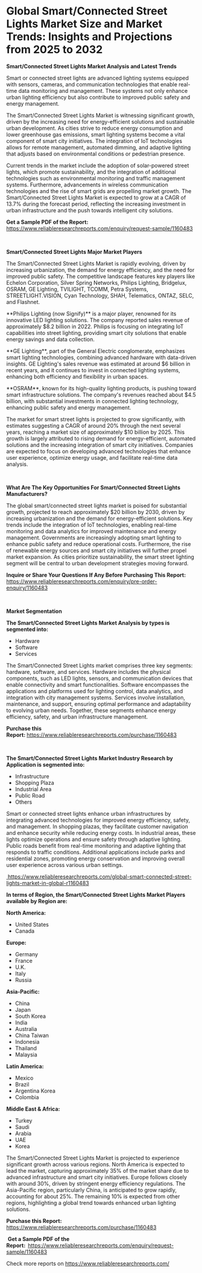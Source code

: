 <p><h1>Global Smart/Connected Street Lights Market Size and Market Trends: Insights and Projections from 2025 to 2032</h1></p><p><strong>Smart/Connected Street Lights Market Analysis and Latest Trends</strong></p>
<p><p>Smart or connected street lights are advanced lighting systems equipped with sensors, cameras, and communication technologies that enable real-time data monitoring and management. These systems not only enhance urban lighting efficiency but also contribute to improved public safety and energy management. </p><p>The Smart/Connected Street Lights Market is witnessing significant growth, driven by the increasing need for energy-efficient solutions and sustainable urban development. As cities strive to reduce energy consumption and lower greenhouse gas emissions, smart lighting systems become a vital component of smart city initiatives. The integration of IoT technologies allows for remote management, automated dimming, and adaptive lighting that adjusts based on environmental conditions or pedestrian presence.</p><p>Current trends in the market include the adoption of solar-powered street lights, which promote sustainability, and the integration of additional technologies such as environmental monitoring and traffic management systems. Furthermore, advancements in wireless communication technologies and the rise of smart grids are propelling market growth. The Smart/Connected Street Lights Market is expected to grow at a CAGR of 13.7% during the forecast period, reflecting the increasing investment in urban infrastructure and the push towards intelligent city solutions.</p></p>
<p><strong>Get a Sample PDF of the Report:&nbsp;</strong> <a href="https://www.reliableresearchreports.com/enquiry/request-sample/1160483?utm_campaign=2232&utm_medium=2&utm_source=Github&utm_content=ia&utm_term=22032025&utm_id=smartconnected-street-lights">https://www.reliableresearchreports.com/enquiry/request-sample/1160483</a></p>
<p>&nbsp;</p>
<p><strong>Smart/Connected Street Lights Major Market Players</strong></p>
<p><p>The Smart/Connected Street Lights Market is rapidly evolving, driven by increasing urbanization, the demand for energy efficiency, and the need for improved public safety. The competitive landscape features key players like Echelon Corporation, Silver Spring Networks, Philips Lighting, Bridgelux, OSRAM, GE Lighting, TVILIGHT, TCOMM, Petra Systems, STREETLIGHT.VISION, Cyan Technology, SHAH, Telematics, ONTAZ, SELC, and Flashnet.</p><p>**Philips Lighting (now Signify)** is a major player, renowned for its innovative LED lighting solutions. The company reported sales revenue of approximately $8.2 billion in 2022. Philips is focusing on integrating IoT capabilities into street lighting, providing smart city solutions that enable energy savings and data collection.</p><p>**GE Lighting**, part of the General Electric conglomerate, emphasizes smart lighting technologies, combining advanced hardware with data-driven insights. GE Lighting's sales revenue was estimated at around $6 billion in recent years, and it continues to invest in connected lighting systems, enhancing both efficiency and flexibility in urban spaces.</p><p>**OSRAM**, known for its high-quality lighting products, is pushing toward smart infrastructure solutions. The company's revenues reached about $4.5 billion, with substantial investments in connected lighting technology, enhancing public safety and energy management.</p><p>The market for smart street lights is projected to grow significantly, with estimates suggesting a CAGR of around 20% through the next several years, reaching a market size of approximately $10 billion by 2025. This growth is largely attributed to rising demand for energy-efficient, automated solutions and the increasing integration of smart city initiatives. Companies are expected to focus on developing advanced technologies that enhance user experience, optimize energy usage, and facilitate real-time data analysis.</p></p>
<p>&nbsp;</p>
<p><strong>What Are The Key Opportunities For Smart/Connected Street Lights Manufacturers?</strong></p>
<p><p>The global smart/connected street lights market is poised for substantial growth, projected to reach approximately $20 billion by 2030, driven by increasing urbanization and the demand for energy-efficient solutions. Key trends include the integration of IoT technologies, enabling real-time monitoring and data analytics for improved maintenance and energy management. Governments are increasingly adopting smart lighting to enhance public safety and reduce operational costs. Furthermore, the rise of renewable energy sources and smart city initiatives will further propel market expansion. As cities prioritize sustainability, the smart street lighting segment will be central to urban development strategies moving forward.</p></p>
<p><strong>Inquire or Share Your Questions If Any Before Purchasing This Report:</strong> <a href="https://www.reliableresearchreports.com/enquiry/pre-order-enquiry/1160483?utm_campaign=2232&utm_medium=2&utm_source=Github&utm_content=ia&utm_term=22032025&utm_id=smartconnected-street-lights">https://www.reliableresearchreports.com/enquiry/pre-order-enquiry/1160483</a></p>
<p>&nbsp;</p>
<p><strong>Market Segmentation</strong></p>
<p><strong>The Smart/Connected Street Lights Market Analysis by types is segmented into:</strong></p>
<p><ul><li>Hardware</li><li>Software</li><li>Services</li></ul></p>
<p><p>The Smart/Connected Street Lights market comprises three key segments: hardware, software, and services. Hardware includes the physical components, such as LED lights, sensors, and communication devices that enable connectivity and smart functionalities. Software encompasses the applications and platforms used for lighting control, data analytics, and integration with city management systems. Services involve installation, maintenance, and support, ensuring optimal performance and adaptability to evolving urban needs. Together, these segments enhance energy efficiency, safety, and urban infrastructure management.</p></p>
<p><strong>Purchase this Report:&nbsp;</strong><a href="https://www.reliableresearchreports.com/purchase/1160483?utm_campaign=2232&utm_medium=2&utm_source=Github&utm_content=ia&utm_term=22032025&utm_id=smartconnected-street-lights">https://www.reliableresearchreports.com/purchase/1160483</a></p>
<p>&nbsp;</p>
<p><strong>The Smart/Connected Street Lights Market Industry Research by Application is segmented into:</strong></p>
<p><ul><li>Infrastructure</li><li>Shopping Plaza</li><li>Industrial Area</li><li>Public Road</li><li>Others</li></ul></p>
<p><p>Smart or connected street lights enhance urban infrastructures by integrating advanced technologies for improved energy efficiency, safety, and management. In shopping plazas, they facilitate customer navigation and enhance security while reducing energy costs. In industrial areas, these lights optimize operations and ensure safety through adaptive lighting. Public roads benefit from real-time monitoring and adaptive lighting that responds to traffic conditions. Additional applications include parks and residential zones, promoting energy conservation and improving overall user experience across various urban settings.</p></p>
<p><a href="https://www.reliableresearchreports.com/global-smart-connected-street-lights-market-in-global-r1160483?utm_campaign=2232&utm_medium=2&utm_source=Github&utm_content=ia&utm_term=22032025&utm_id=smartconnected-street-lights">&nbsp;https://www.reliableresearchreports.com/global-smart-connected-street-lights-market-in-global-r1160483</a></p>
<p><strong>In terms of Region, the Smart/Connected Street Lights Market Players available by Region are:</strong></p>
<p>
    <p> <strong> North America: </strong>
        <ul>
            <li>United States</li>
            <li>Canada</li>
        </ul>
        </p> 
    <p> <strong> Europe: </strong>
        <ul>
            <li>Germany</li>
            <li>France</li>
            <li>U.K.</li>
            <li>Italy</li>
            <li>Russia</li>
        </ul>
        </p> 
    <p> <strong> Asia-Pacific: </strong>
        <ul>
            <li>China</li>
            <li>Japan</li>
            <li>South Korea</li>
            <li>India</li>
            <li>Australia</li>
            <li>China Taiwan</li>
            <li>Indonesia</li>
            <li>Thailand</li>
            <li>Malaysia</li>
        </ul>
        </p> 
    <p> <strong> Latin America: </strong>
        <ul>
            <li>Mexico</li>
            <li>Brazil</li>
            <li>Argentina Korea</li>
            <li>Colombia</li>
        </ul>
        </p> 
    <p> <strong> Middle East & Africa: </strong>
        <ul>
            <li>Turkey</li>
            <li>Saudi</li>
            <li>Arabia</li>
            <li>UAE</li>
            <li>Korea</li>
        </ul>
    </p>
    </p>
<p><p>The Smart/Connected Street Lights Market is projected to experience significant growth across various regions. North America is expected to lead the market, capturing approximately 35% of the market share due to advanced infrastructure and smart city initiatives. Europe follows closely with around 30%, driven by stringent energy efficiency regulations. The Asia-Pacific region, particularly China, is anticipated to grow rapidly, accounting for about 25%. The remaining 10% is expected from other regions, highlighting a global trend towards enhanced urban lighting solutions.</p></p>
<p><strong>Purchase this Report: </strong><a href="https://www.reliableresearchreports.com/purchase/1160483?utm_campaign=2232&utm_medium=2&utm_source=Github&utm_content=ia&utm_term=22032025&utm_id=smartconnected-street-lights">https://www.reliableresearchreports.com/purchase/1160483</a></p>
<p>&nbsp;<strong>Get a Sample PDF of the Report:&nbsp;&nbsp;</strong><a href="https://www.reliableresearchreports.com/enquiry/request-sample/1160483?utm_campaign=2232&utm_medium=2&utm_source=Github&utm_content=ia&utm_term=22032025&utm_id=smartconnected-street-lights">https://www.reliableresearchreports.com/enquiry/request-sample/1160483</a></p>
<p><strong></strong></p>
<p>Check more reports on <a href="https://www.reliableresearchreports.com/?utm_campaign=2232&utm_medium=2&utm_source=Github&utm_content=ia&utm_term=22032025&utm_id=smartconnected-street-lights">https://www.reliableresearchreports.com/</a></p>